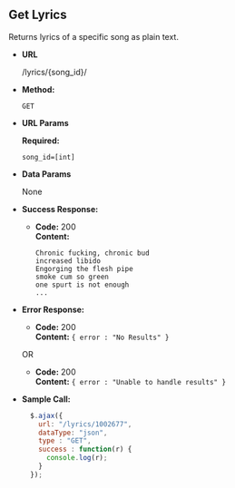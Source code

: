 **Get Lyrics**
----
  Returns lyrics of a specific song as plain text.

* **URL**

  /lyrics/{song_id}/

* **Method:**

  `GET`

*  **URL Params**

   **Required:**

   `song_id=[int]`

* **Data Params**

  None

* **Success Response:**

  * **Code:** 200 <br />
    **Content:**
    ```
    Chronic fucking, chronic bud
    increased libido
    Engorging the flesh pipe
    smoke cum so green
    one spurt is not enough
    ...
    ```

* **Error Response:**

  * **Code:** 200 <br />
    **Content:** `{ error : "No Results" }`

  OR

  * **Code:** 200 <br />
    **Content:** `{ error : "Unable to handle results" }`

* **Sample Call:**

  ```javascript
    $.ajax({
      url: "/lyrics/1002677",
      dataType: "json",
      type : "GET",
      success : function(r) {
        console.log(r);
      }
    });
  ```
